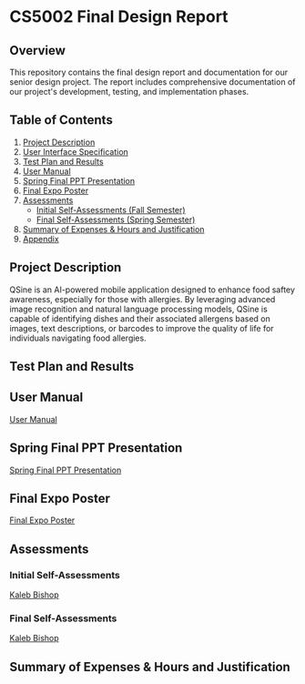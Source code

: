 # CS5002 Final Design Report

## Overview
This repository contains the final design report and documentation for our senior design project. The report includes comprehensive documentation of our project's development, testing, and implementation phases.

## Table of Contents
1. [Project Description](#project-description)
2. [User Interface Specification](#user-interface-specification)
3. [Test Plan and Results](#test-plan-and-results)
4. [User Manual](#user-manual)
5. [Spring Final PPT Presentation](#spring-final-ppt-presentation)
6. [Final Expo Poster](#final-expo-poster)
7. [Assessments](#assessments)
   - [Initial Self-Assessments (Fall Semester)](#initial-self-assessments)
   - [Final Self-Assessments (Spring Semester)](#final-self-assessments)
8. [Summary of Expenses & Hours and Justification](#summary-of-expenses--hours-and-justification)
10. [Appendix](#appendix)

## Project Description
QSine is an AI-powered mobile application designed to enhance food saftey awareness, especially for those with allergies. By leveraging advanced image recognition and natural language processing models, QSine is capable of identifying dishes and their associated allergens based on images, text descriptions, or barcodes to improve the quality of life for individuals navigating food allergies.

## Test Plan and Results
<!-- TODO -->

## User Manual
[User Manual](./Senior%20Design%20II/Assignment_2_User_Docs/Assignment.md)

## Spring Final PPT Presentation
[Spring Final PPT Presentation](./Senior%20Design%20II/Assignment_3_Presentation_Slidedeck/Qsine_Slidedeck_2.pptx)

## Final Expo Poster
[Final Expo Poster](./Senior%20Design%20II/Assignment_4_Expo_Poster/SD_Poster.pdf)

## Assessments

### Initial Self-Assessments
[Kaleb Bishop](./Senior%20Design%20II/Assignment_6_Assessment/bishopkw/README.md)

### Final Self-Assessments
[Kaleb Bishop](./Senior%20Design%20II/Assignment_6_Assessment/bishopkw/README.md)

## Summary of Expenses & Hours and Justification
<!-- TODO -->